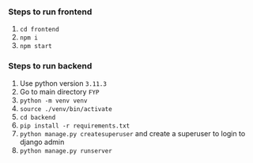 ### Steps to run frontend
1. `cd frontend`
2. `npm i`
3. `npm start`

### Steps to run backend
1. Use python version `3.11.3`
2. Go to main directory `FYP`
3. `python -m venv venv`
4. `source ./venv/bin/activate`
5. `cd backend`
6. `pip install -r requirements.txt`
7. `python manage.py createsuperuser` and create a superuser to login to django admin
8. `python manage.py runserver`
